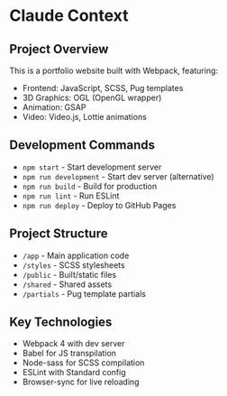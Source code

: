 # Claude Context

## Project Overview
This is a portfolio website built with Webpack, featuring:
- Frontend: JavaScript, SCSS, Pug templates
- 3D Graphics: OGL (OpenGL wrapper)
- Animation: GSAP
- Video: Video.js, Lottie animations

## Development Commands
- `npm start` - Start development server
- `npm run development` - Start dev server (alternative)
- `npm run build` - Build for production
- `npm run lint` - Run ESLint
- `npm run deploy` - Deploy to GitHub Pages

## Project Structure
- `/app` - Main application code
- `/styles` - SCSS stylesheets
- `/public` - Built/static files
- `/shared` - Shared assets
- `/partials` - Pug template partials

## Key Technologies
- Webpack 4 with dev server
- Babel for JS transpilation
- Node-sass for SCSS compilation
- ESLint with Standard config
- Browser-sync for live reloading